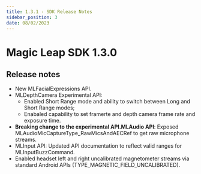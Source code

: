 ```yaml
---
title: 1.3.1 - SDK Release Notes
sidebar_position: 3
date: 08/02/2023
---
```


# Magic Leap SDK 1.3.0

## Release notes

- New MLFacialExpressions API.
- MLDepthCamera Experimental API:
  - Enabled Short Range mode and ability to switch between Long and Short Range modes;
  - Enabaled capability to set framerte and depth camera frame rate and exposure time.
- **Breaking change to the experimental API.MLAudio API**: Exposed MLAudioMicCaptureType_RawMicsAndAECRef to get raw microphone streams.
- MLInput API: Updated API documentation to reflect valid ranges for MLInputBuzzCommand.
- Enabled headset left and right uncalibrated magnetometer streams via standard Android APIs (​​TYPE_MAGNETIC_FIELD_UNCALIBRATED).
